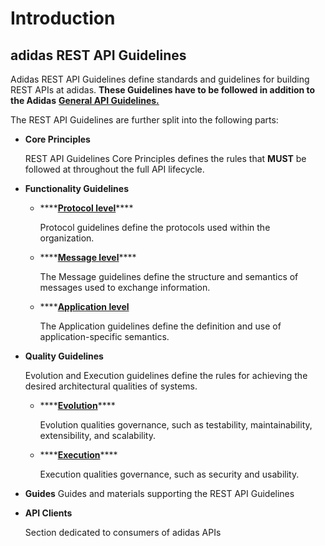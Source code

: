 # Introduction

## adidas REST API Guidelines

Adidas REST API Guidelines define standards and guidelines for building REST APIs at adidas. **These Guidelines have to be followed in addition to the Adidas** [**General API Guidelines.**](../general-guidelines/general-guidelines.md)

The REST API Guidelines are further split into the following parts:

* **Core Principles**

  REST API Guidelines Core Principles defines the rules that **MUST** be followed at throughout the full API lifecycle.

* **Functionality Guidelines**
  * \*\*\*\*[**Protocol level**](protocol/)\*\*\*\*

    Protocol guidelines define the protocols used within the organization.

  * \*\*\*\*[**Message level**](message/)\*\*\*\*

    The Message guidelines define the structure and semantics of messages used to exchange information.

  * \*\*\*\*[**Application level**](application/)

    The Application guidelines define the definition and use of application-specific semantics.
* **Quality Guidelines**

  Evolution and Execution guidelines define the rules for achieving the desired architectural qualities of systems.

  * \*\*\*\*[**Evolution**](evolution/)\*\*\*\*

    Evolution qualities governance, such as testability, maintainability, extensibility, and scalability.

  * \*\*\*\*[**Execution**](execution/)\*\*\*\*

    Execution qualities governance, such as security and usability.

* **Guides** Guides and materials supporting the REST API Guidelines
* **API Clients**

  Section dedicated to consumers of adidas APIs

